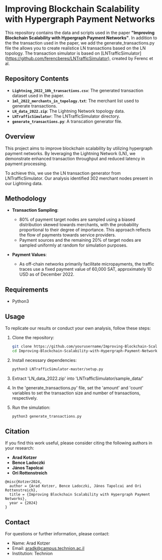 
# Improving Blockchain Scalability with Hypergraph Payment Networks

This repository contains the data and scripts used in the paper **"Improving Blockchain Scalability with Hypergraph Payment Networks"**.
In addition to the the transaction used in the paper, we add the generate_transactions.py file the allows you to create realistice LN transactions based on the LN topology.
The transaction simulator is based on [LNTrafficSimulator] (https://github.com/ferencberes/LNTrafficSimulator), created by Ferenc et al.

## Repository Contents

- **`Lightning_2022_10k_transactions.csv`**: The generated transaction dataset used in the paper.
- **`1ml_2022_merchants_in_topology.txt`**: The merchant list used to generate transactions.
- **`LN_data_2022.zip`**: The Lightning Network topology data.
- **`LNTrafficSimulator`**: The LNTrafficSimulator directory.
- **`generate_transactions.py`**: A transcation generator file.

## Overview

This project aims to improve blockchain scalability by utilizing hypergraph payment networks. By leveraging the Lightning Network (LN), we demonstrate enhanced transaction throughput and reduced latency in payment processing.

To achieve this, we use the LN transaction generator from LNTrafficSimulator. Our analysis identified 302 merchant nodes present in our Lightning data.

## Methodology

- **Transaction Sampling**: 
  - 80% of payment target nodes are sampled using a biased distribution skewed towards merchants, with the probability proportional to their degree of importance. This approach reflects the flow of payments towards service providers.
  - Payment sources and the remaining 20% of target nodes are sampled uniformly at random for simulation purposes.

- **Payment Values**:
  - As off-chain networks primarily facilitate micropayments, the traffic traces use a fixed payment value of 60,000 SAT, approximately 10 USD as of December 2022.

## Requirements

- Python3

## Usage

To replicate our results or conduct your own analysis, follow these steps:

1. Clone the repository:
   ```bash
   git clone https://github.com/yourusername/Improving-Blockchain-Scalability-with-Hypergraph-Payment-Networks.git
   cd Improving-Blockchain-Scalability-with-Hypergraph-Payment-Networks
   ```

2. Install necessary dependencies:
   ```bash
   python3 LNTrafficSimulator-master/setup.py
   ```
   
3. Extract 'LN_data_2022.zip' into 'LNTrafficSimulator/sample_data/'

4. In the 'generate_transactions.py' file, set the 'amount' and 'count' variables to set the transaction size and number of transactions, respectively.

5. Run the simulation:
   ```bash
   python3 generate_transactions.py
   ```

## Citation

If you find this work useful, please consider citing the following authors in your research:

- **Arad Kotzer**
- **Bence Ladoczki**
- **János Tapolcai**
- **Ori Rottenstreich**

```plaintext
@misc{Kotzer2024,
  author = {Arad Kotzer, Bence Ladoczki, János Tapolcai and Ori Rottenstreich},
  title = {Improving Blockchain Scalability with Hypergraph Payment Networks},
  year = {2024}
}
```

## Contact

For questions or further information, please contact:

- Name: Arad Kotzer
- Email: aradk@campus.technion.ac.il
- Institution: Technion
